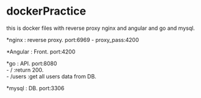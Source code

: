 # dockerPractice

this is docker files with reverse proxy nginx and angular and go and mysql.

*nginx : reverse proxy. port:6969 - proxy_pass:4200

*Angular : Front. port:4200

*go : API. port:8080<br>
                - / :return 200.<br>
                - /users :get all users data from DB. <br>

*mysql : DB. port:3306
